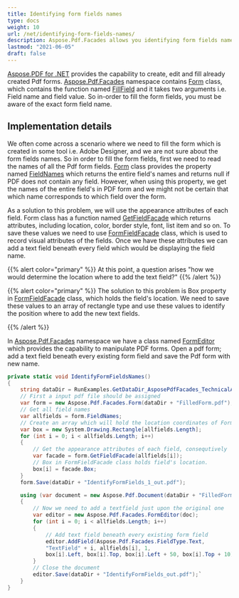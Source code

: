 ```yaml
---
title: Identifying form fields names
type: docs
weight: 10
url: /net/identifying-form-fields-names/
description: Aspose.Pdf.Facades allows you identifying form fields names using Form Class.
lastmod: "2021-06-05"
draft: false
---
```

<script type="application/ld+json">
{
    "@context": "https://schema.org",
    "@type": "TechArticle",
    "headline": "Identifying form fields names",
    "alternativeHeadline": "Identify and Label PDF Form Fields Easily",
    "abstract": "The functionality in Aspose.PDF for .NET simplifies the process of identifying form field names in PDF documents. By utilizing the Form class and its attributes, users can easily retrieve and display field names alongside their corresponding fields, streamlining PDF form filling and editing. This feature enhances user experience by ensuring accurate field manipulation, especially when working with forms created in external tools like Adobe Designer",
    "author": {
        "@type": "Person",
        "name": "Anastasiia Holub",
        "givenName": "Anastasiia",
        "familyName": "Holub",
        "url": "https://www.linkedin.com/in/anastasiia-holub-750430225/"
    },
    "genre": "pdf document generation",
    "wordcount": "511",
    "proficiencyLevel": "Beginner",
    "publisher": {
        "@type": "Organization",
        "name": "Aspose.PDF for .NET",
        "url": "https://products.aspose.com/pdf",
        "logo": "https://www.aspose.cloud/templates/aspose/img/products/pdf/aspose_pdf-for-net.svg",
        "alternateName": "Aspose",
        "sameAs": [
            "https://facebook.com/aspose.pdf/",
            "https://twitter.com/asposepdf",
            "https://www.youtube.com/channel/UCmV9sEg_QWYPi6BJJs7ELOg/featured",
            "https://www.linkedin.com/company/aspose",
            "https://stackoverflow.com/questions/tagged/aspose",
            "https://aspose.quora.com/",
            "https://aspose.github.io/"
        ],
        "contactPoint": [
            {
                "@type": "ContactPoint",
                "telephone": "+1 903 306 1676",
                "contactType": "sales",
                "areaServed": "US",
                "availableLanguage": "en"
            },
            {
                "@type": "ContactPoint",
                "telephone": "+44 141 628 8900",
                "contactType": "sales",
                "areaServed": "GB",
                "availableLanguage": "en"
            },
            {
                "@type": "ContactPoint",
                "telephone": "+61 2 8006 6987",
                "contactType": "sales",
                "areaServed": "AU",
                "availableLanguage": "en"
            }
        ]
    },
    "url": "/net/identifying-form-fields-names/",
    "mainEntityOfPage": {
        "@type": "WebPage",
        "@id": "/net/identifying-form-fields-names/"
    },
    "dateModified": "2024-11-25",
    "description": "Aspose.PDF can perform not only simple and easy tasks but also cope with more complex goals. Check the next section for advanced users and developers."
}
</script>

[Aspose.PDF for .NET](/pdf/net/) provides the capability to create, edit and fill already created Pdf forms. [Aspose.Pdf.Facades](https://reference.aspose.com/pdf/net/aspose.pdf.facades) namespace contains [Form](https://reference.aspose.com/pdf/net/aspose.pdf.facades/form) class, which contains the function named [FillField](https://reference.aspose.com/pdf/net/aspose.pdf.facades/form/methods/fillfield/index) and it takes two arguments i.e. Field name and field value. So in-order to fill the form fields, you must be aware of the exact form field name.

## Implementation details

We often come across a scenario where we need to fill the form which is created in some tool i.e. Adobe Designer, and we are not sure about the form fields names. So in order to fill the form fields, first we need to read the names of all the Pdf form fields. [Form](https://reference.aspose.com/pdf/net/aspose.pdf.facades/form) class provides the property named [FieldNames](https://reference.aspose.com/pdf/net/aspose.pdf.facades/form/properties/fieldnames) which returns the entire field's names and returns null if PDF does not contain any field. However, when using this property, we get the names of the entire field's in PDF form and we might not be certain that which name corresponds to which field over the form.

As a solution to this problem, we will use the appearance attributes of each field. Form class has a function named [GetFieldFacade](https://reference.aspose.com/pdf/net/aspose.pdf.facades/form/methods/getfieldfacade) which returns attributes, including location, color, border style, font, list item and so on. To save these values we need to use [FormFieldFacade](https://reference.aspose.com/pdf/net/aspose.pdf.facades/FormFieldFacade) class, which is used to record visual attributes of the fields. Once we have these attributes we can add a text field beneath every field which would be displaying the field name.

{{% alert color="primary" %}}
At this point, a question arises "how we would determine the location where to add the text field?"
{{% /alert %}}

{{% alert color="primary" %}}
The solution to this problem is Box property in [FormFieldFacade](https://reference.aspose.com/pdf/net/aspose.pdf.facades/FormFieldFacade) class, which holds the field's location. We need to save these values to an array of rectangle type and use these values to identify the position where to add the new text fields.

{{% /alert %}}

In [Aspose.Pdf.Facades](https://reference.aspose.com/pdf/net/aspose.pdf.facades) namespace we have a class named [FormEditor](https://reference.aspose.com/pdf/net/aspose.pdf.facades/FormEditor) which provides the capability to manipulate PDF forms. Open a pdf form; add a text field beneath every existing form field and save the Pdf form with new name.

```csharp
private static void IdentifyFormFieldsNames()
{
    string dataDir = RunExamples.GetDataDir_AsposePdfFacades_TechnicalArticles();
    // First a input pdf file should be assigned
    var form = new Aspose.Pdf.Facades.Form(dataDir + "FilledForm.pdf");
    // Get all field names
    var allfields = form.FieldNames;
    // Create an array which will hold the location coordinates of Form fields
    var box = new System.Drawing.Rectangle[allfields.Length];
    for (int i = 0; i < allfields.Length; i++)
    {
        // Get the appearance attributes of each field, consequtively
        var facade = form.GetFieldFacade(allfields[i]);
        // Box in FormFieldFacade class holds field's location.
        box[i] = facade.Box;
    }
    form.Save(dataDir + "IdentifyFormFields_1_out.pdf");

    using (var document = new Aspose.Pdf.Document(dataDir + "FilledForm - 2.pdf"))
    {
        // Now we need to add a textfield just upon the original one
        var editor = new Aspose.Pdf.Facades.FormEditor(doc);
        for (int i = 0; i < allfields.Length; i++)
        {
            // Add text field beneath every existing form field
            editor.AddField(Aspose.Pdf.Facades.FieldType.Text, 
            "TextField" + i, allfields[i], 1, 
            box[i].Left, box[i].Top, box[i].Left + 50, box[i].Top + 10);
        }
        // Close the document
        editor.Save(dataDir + "IdentifyFormFields_out.pdf");`
    }
}
```
